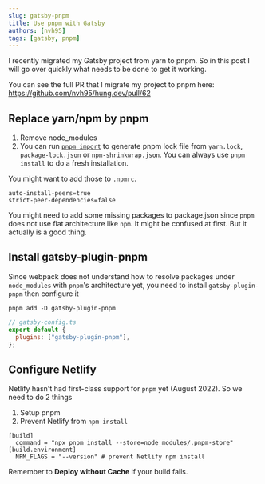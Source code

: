 ```yaml
---
slug: gatsby-pnpm
title: Use pnpm with Gatsby
authors: [nvh95]
tags: [gatsby, pnpm]
---
```


I recently migrated my Gatsby project from yarn to pnpm. So in this post I will go over quickly what needs to be done to get it working.

You can see the full PR that I migrate my project to pnpm here: <https://github.com/nvh95/hung.dev/pull/62>

## Replace yarn/npm by pnpm

1. Remove node_modules
2. You can run [`pnpm import`](https://pnpm.io/cli/import) to generate pnpm lock file from `yarn.lock`, `package-lock.json` or `npm-shrinkwrap.json`. You can always use `pnpm install` to do a fresh installation.

<!-- TODO: To add error message -->

You might want to add those to `.npmrc`.

```
auto-install-peers=true
strict-peer-dependencies=false
```

<!-- TODO: To add error message -->

You might need to add some missing packages to package.json since `pnpm` does not use flat architecture like `npm`. It might be confused at first. But it actually is a good thing.

## Install gatsby-plugin-pnpm

Since webpack does not understand how to resolve packages under `node_modules` with `pnpm`'s architecture yet, you need to install `gatsby-plugin-pnpm` then configure it

```
pnpm add -D gatsby-plugin-pnpm
```

```javascript
// gatsby-config.ts
export default {
  plugins: ["gatsby-plugin-pnpm"],
};
```

## Configure Netlify

Netlify hasn't had first-class support for `pnpm` yet (August 2022). So we need to do 2 things

1. Setup pnpm
2. Prevent Netlify from `npm install`

```
[build]
  command = "npx pnpm install --store=node_modules/.pnpm-store"
[build.environment]
  NPM_FLAGS = "--version" # prevent Netlify npm install
```

Remember to **Deploy without Cache** if your build fails.
